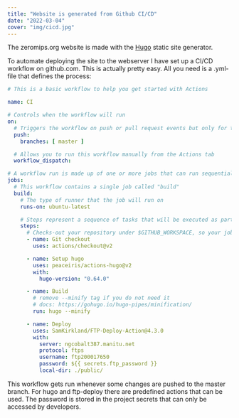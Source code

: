 ```yaml
---
title: "Website is generated from Github CI/CD"
date: "2022-03-04"
cover: "img/cicd.jpg"
---
```


The zeromips.org website is made with the [Hugo](https://gohugo.io/)
static site generator.

To automate deploying the site to the webserver I have set up a CI/CD workflow
on github.com. This is actually pretty easy. All you need is a .yml-file
that defines the process:

```yaml
# This is a basic workflow to help you get started with Actions

name: CI

# Controls when the workflow will run
on:
  # Triggers the workflow on push or pull request events but only for the master branch
  push:
    branches: [ master ]

  # Allows you to run this workflow manually from the Actions tab
  workflow_dispatch:

# A workflow run is made up of one or more jobs that can run sequentially or in parallel
jobs:
  # This workflow contains a single job called "build"
  build:
    # The type of runner that the job will run on
    runs-on: ubuntu-latest

    # Steps represent a sequence of tasks that will be executed as part of the job
    steps:
      # Checks-out your repository under $GITHUB_WORKSPACE, so your job can access it
      - name: Git checkout
        uses: actions/checkout@v2

      - name: Setup hugo
        uses: peaceiris/actions-hugo@v2
        with:
          hugo-version: "0.64.0"

      - name: Build
        # remove --minify tag if you do not need it
        # docs: https://gohugo.io/hugo-pipes/minification/
        run: hugo --minify

      - name: Deploy
        uses: SamKirkland/FTP-Deploy-Action@4.3.0
        with:
          server: ngcobalt387.manitu.net
          protocol: ftps
          username: ftp200017650
          password: ${{ secrets.ftp_password }}
          local-dir: ./public/
```

This workflow gets run whenever some changes are pushed to the master branch.
For hugo and ftp-deploy there are predefined actions that can be used.
The password is stored in the project secrets that can only be accessed by
developers.
